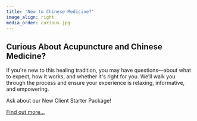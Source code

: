 ```yaml
---
title: 'New to Chinese Medicine?'
image_align: right
media_order: curious.jpg
---
```


## Curious About Acupuncture and Chinese Medicine?

If you're new to this healing tradition, you may have questions—about what to expect, how it works, and whether it's right for you. We’ll walk you through the process and ensure your experience is relaxing, informative, and empowering.

Ask about our New Client Starter Package!

[Find out more...](https://getgrav.org?classes=btn,btn-primary,btn-lg)
